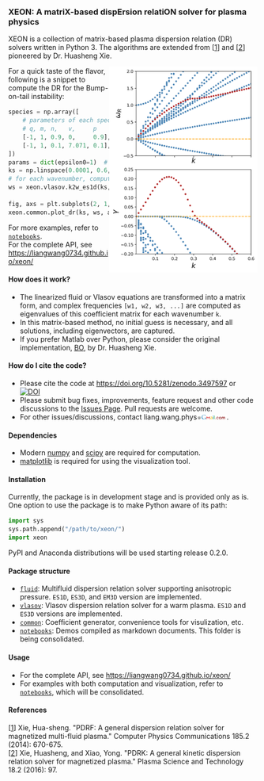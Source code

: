 ### XEON: A matriX-based dispErsion relatiON solver for plasma physics

XEON is a collection of matrix-based plasma dispersion relation (DR) solvers written in Python 3. The algorithms are extended from [[1]] and [[2]] pioneered by Dr. Huasheng Xie. 

<img src="notebooks/images/bump-on-tail.png" align="right"
     title="Bump-on-tail instability" width="300">
For a quick taste of the flavor, following is a snippet to compute the DR for the Bump-on-tail instability:
```python
species = np.array([
    # parameters of each species
    # q, m, n,   v,     p
    [-1, 1, 0.9, 0,     0.9],  # background electron
    [-1, 1, 0.1, 7.071, 0.1],  # beam electron
])
params = dict(epsilon0=1)  # other parameters
ks = np.linspace(0.0001, 0.6, 50)  # an array of wavenumbers
# for each wavenumber, compute the complex frequencies
ws = xeon.vlasov.k2w_es1d(ks, species, params)

fig, axs = plt.subplots(2, 1, figsize=(10, 5), sharex=True)
xeon.common.plot_dr(ks, ws, ax0=axs[0], ax1=axs[1])
```
For more examples, refer to [`notebooks`](notebooks).  
For the complete API, see https://liangwang0734.github.io/xeon/

#### How does it work?
- The linearized fluid or Vlasov equations are transformed into a matrix form, and complex frequencies `[w1, w2, w3, ...]` are computed as eigenvalues of this coefficient matrix for each wavenumber `k`.
- In this matrix-based method, no initial guess is necessary, and all solutions, including eigenvectors, are captured.
- If you prefer Matlab over Python, please consider the original implementation, [BO](https://github.com/hsxie/pdrk), by Dr. Huasheng Xie.

#### How do I cite the code?
- Please cite the code at https://doi.org/10.5281/zenodo.3497597 or  
[![DOI](https://zenodo.org/badge/215848704.svg)](https://zenodo.org/badge/latestdoi/215848704)
- Please submit bug fixes, improvements, feature request and other code discussions to the [Issues Page](https://github.com/liangwang0734/xeon/issues). Pull requests are welcome.
- For other issues/discussions, contact liang.wang.phys<img src="notebooks/images/gm.png" width="12.5%">.

[1]:https://www.sciencedirect.com/science/article/pii/S0010465513003408
[2]:https://iopscience.iop.org/article/10.1088/1009-0630/18/2/01/pdf

#### Dependencies 
- Modern [numpy](https://numpy.org/) and [scipy](https://www.scipy.org) are required for computation.
- [matplotlib](https://matplotlib.org/) is required for using the visualization tool.

#### Installation
Currently, the package is in development stage and is provided only as is. One option to use the package is to make Python aware of its path:
```python
import sys
sys.path.append("/path/to/xeon/")
import xeon
```
PyPI and Anaconda distributions will be used starting release 0.2.0.

#### Package structure
- [`fluid`](fluid): Multifluid dispersion relation solver supporting anisotropic pressure. `ES1D`, `ES3D`, and `EM3D` version are implemented.
- [`vlasov`](vlasov): Vlasov dispersion relation solver for a warm plasma. `ES1D` and `ES3D` versions are implemented.
- [`common`](common): Coefficient generator, convenience tools for visulization, etc.
- [`notebooks`](notebooks): Demos compiled as markdown documents. This folder is being consolidated.

#### Usage
- For the complete API, see https://liangwang0734.github.io/xeon/
- For examples with both computation and visualization, refer to [`notebooks`](notebooks), which will be consolidated.

#### References
[[1]] Xie, Hua-sheng. "PDRF: A general dispersion relation solver for magnetized multi-fluid plasma." Computer Physics Communications 185.2 (2014): 670-675.  
[[2]] Xie, Huasheng, and Xiao, Yong. "PDRK: A general kinetic dispersion relation solver for magnetized plasma." Plasma Science and Technology 18.2 (2016): 97.
